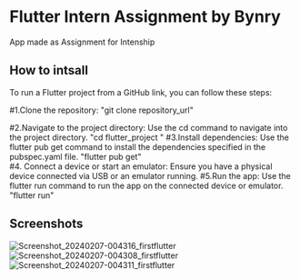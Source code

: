 
# Flutter Intern Assignment by Bynry

App made as Assignment for Intenship 


## How to intsall 
 To run a Flutter project from a GitHub link, you can follow these steps:

#1.Clone the repository:
"git clone repository_url"

#2.Navigate to the project directory: Use the cd command to navigate into the project directory.
   "cd flutter_project "
#3.Install dependencies: Use the flutter pub get command to install the dependencies specified in the pubspec.yaml file.
"flutter pub get"  
#4. Connect a device or start an emulator: Ensure you have a physical device connected via USB or an emulator running.
#5.Run the app: Use the flutter run command to run the app on the connected device or emulator.
"flutter run"
## Screenshots

![Screenshot_20240207-004316_firstflutter](https://github.com/Omdeshmukh9/firstflutter/assets/87648154/16fe76a8-e3aa-4222-9a4c-23efdc480baf)
![Screenshot_20240207-004308_firstflutter](https://github.com/Omdeshmukh9/firstflutter/assets/87648154/c58c43ad-4804-41b1-ab64-5c97c2c11ef0)
![Screenshot_20240207-004311_firstflutter](https://github.com/Omdeshmukh9/firstflutter/assets/87648154/44f601b3-457b-4c42-8f2c-2859b679d67d)
